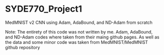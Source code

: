 # SYDE770_Project1
MedMNIST v2 CNN using Adam, AdaBound, and ND-Adam from scratch 

Note: The entirety of this code was not written by me. Adam, AdaBound, and ND-Adam codes where taken from their maing github pages. As well as the data and some minor code was taken from  MedMNIST/MedMNIST github repository
